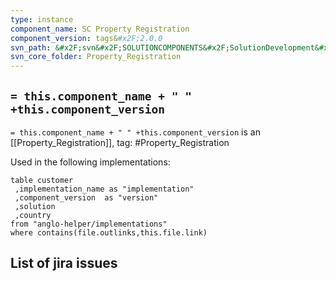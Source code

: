 ```yaml
---
type: instance
component_name: SC Property Registration
component_version: tags&#x2F;2.0.0
svn_path: &#x2F;svn&#x2F;SOLUTIONCOMPONENTS&#x2F;SolutionDevelopment&#x2F;Property_Registration
svn_core_folder: Property_Registration
---
```


## `= this.component_name + " " +this.component_version`

`= this.component_name + " " +this.component_version` is an [[Property_Registration]],
tag: #Property_Registration

Used in the following implementations:
```dataview
table customer
 ,implementation_name as "implementation"
 ,component_version  as "version"
 ,solution
 ,country  
from "anglo-helper/implementations"
where contains(file.outlinks,this.file.link)
```


## List of jira issues
